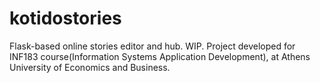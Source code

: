 # kotidostories

Flask-based online stories editor and hub. WIP. Project developed for INF183 course(Information Systems Application Development), at Athens University of Economics and Business.
